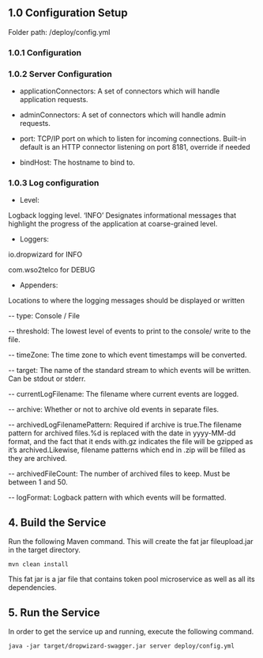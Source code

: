 ## 1.0 Configuration Setup

Folder path:	/deploy/config.yml
 

### 1.0.1 Configuration 


### 1.0.2 Server Configuration


- applicationConnectors: 
A set of connectors which will handle application requests. 

- adminConnectors: 
A set of connectors which will handle admin requests. 

- port: 
TCP/IP port on which to listen for incoming connections.
Built-in default is an HTTP connector listening on port 8181, override if needed

- bindHost: 
The hostname to bind to.
 

### 1.0.3 Log configuration  
  

- Level:

Logback logging level. ‘INFO’ Designates informational messages that highlight the progress of the application at coarse-grained level. 

- Loggers:

io.dropwizard for INFO

com.wso2telco for DEBUG

- Appenders:

Locations to where the logging messages should be displayed or written

-- type:
Console / File

-- threshold: 
The lowest level of events to print to the console/ write to the file.

-- timeZone: 
The time zone to which event timestamps will be converted.
 
-- target: 
The name of the standard stream to which events will be written.
Can be stdout or stderr. 

-- currentLogFilename: 
The filename where current events are logged.

-- archive: 
Whether or not to archive old events in separate files.
  
-- archivedLogFilenamePattern: 
Required if archive is true.The filename pattern for archived files.%d is replaced with the date in yyyy-MM-dd format, and the fact that it ends with.gz indicates the file will be gzipped as it’s archived.Likewise, filename patterns which end in .zip will be filled as they are archived.

-- archivedFileCount: 
The number of archived files to keep.
Must be between 1 and 50. 

-- logFormat: 
Logback pattern with which events will be formatted.  


## 4. Build the Service

Run the following Maven command. This will create the fat jar fileupload.jar in the target directory.

```
mvn clean install
```

This fat jar is a jar file that contains token pool microservice as well as all its dependencies.

## 5. Run the Service

In order to get the service up and running, execute the following command.

```
java -jar target/dropwizard-swagger.jar server deploy/config.yml
```
